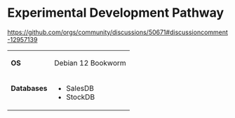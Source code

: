 # Experimental Development Pathway

https://github.com/orgs/community/discussions/50671#discussioncomment-12957139

<table>
<tbody>
<tr>
<td>

**OS**

</td>
<td>Debian 12 Bookworm</td>
</tr>
<tr>
<td valign="top">

**Databases**

</td>
<td>

* SalesDB
* StockDB

</td>
</tr>
</tbody>
</table>